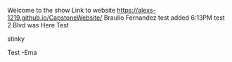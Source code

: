 Welcome to the show
Link to website https://alexs-1219.github.io/CapstoneWebsite/
Braulio Fernandez test added 6:13PM test 2
Blvd was Here
Test

stinky

Test -Ema